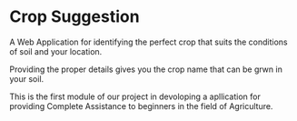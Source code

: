 
# Crop Suggestion

A Web Application for identifying the perfect crop that suits the conditions of soil and your location. 

Providing the proper details gives you the crop name that can be grwn in your soil.

This is the first module of our project in devoloping a apllication for providing Complete Assistance to beginners in the field of Agriculture.



